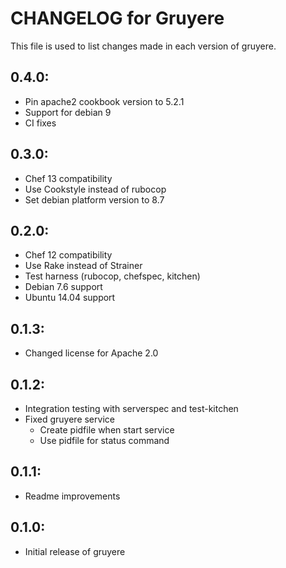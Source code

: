 # CHANGELOG for Gruyere

This file is used to list changes made in each version of gruyere.

## 0.4.0:

* Pin apache2 cookbook version to 5.2.1
* Support for debian 9
* CI fixes

## 0.3.0:

* Chef 13 compatibility
* Use Cookstyle instead of rubocop
* Set debian platform version to 8.7

## 0.2.0:

* Chef 12 compatibility
* Use Rake instead of Strainer
* Test harness (rubocop, chefspec, kitchen)
* Debian 7.6 support
* Ubuntu 14.04 support

## 0.1.3:

* Changed license for Apache 2.0

## 0.1.2:

* Integration testing with serverspec and test-kitchen
* Fixed gruyere service
  - Create pidfile when start service
  - Use pidfile for status command

## 0.1.1:

* Readme improvements

## 0.1.0:

* Initial release of gruyere

